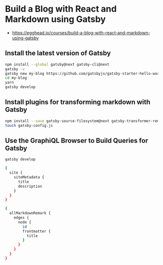 # Build a Blog with React and Markdown using Gatsby

* <https://egghead.io/courses/build-a-blog-with-react-and-markdown-using-gatsby>

## Install the latest version of Gatsby

```bash
npm install --global gatsby@next gatsby-cli@next
gatsby -v
gatsby new my-blog https://github.com/gatsbyjs/gatsby-starter-hello-world
cd my-blog
yarn
gatsby develop
```

## Install plugins for transforming markdown with Gatsby

```bash
npm install --save gatsby-source-filesystem@next gatsby-transformer-remark@next
touch gatsby-config.js
```

## Use the GraphiQL Browser to Build Queries for Gatsby

```bash
gatsby develop
```

```bash
{
  site {
    siteMetadata {
      title
      description
    }
  }
}

{
  allMarkdownRemark {
    edges {
      node {
        id
        frontmatter {
          title
        }
      }
    }
  }
}
```